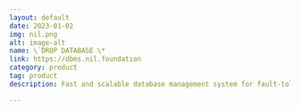 ```yaml
---
layout: default
date: 2023-01-02
img: nil.png
alt: image-alt
name: \`DROP DATABASE \*
link: https://dbms.nil.foundation
category: product
tag: product
description: Fast and scalable database management system for fault-tolerant databases (aka so-called "bl*ckchains")

---
```

